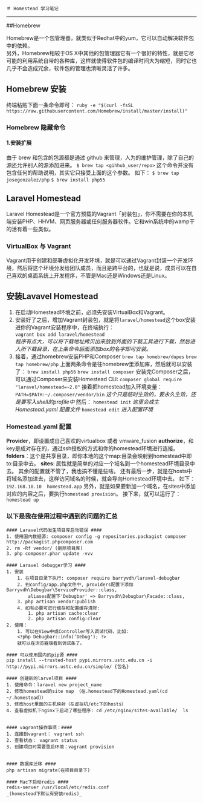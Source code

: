 	＃ Homestead 学习笔记
----

##Homebrew

Homebrew是一个包管理器，就类似于Redhat中的yum，它可以自动解决软件包中的依赖。  
另外，Homebrew相较于OS X中其他的包管理器它有一个很好的特性，就是它尽可能的利用系统自带的各种库，这样就使得软件包的编译时间大为缩短，同时它也几乎不会造成冗余，软件包的管理也清晰灵活了许多。

## Homebrew 安装

终端粘贴下面一条命令即可：
`ruby -e "$(curl -fsSL https://raw.githubusercontent.com/Homebrew/install/master/install)"`

### Homebrew 隐藏命令

#### 1.安装扩展

由于 brew 和包含的包源都是通过 github 来管理，人为的维护管理，除了自己的源还允许别人的源添加进来。
`$ brew tap <gihhub_user/repo>`
这个命令并没有包含任何的帮助说明，其实它只接受上面的这个参数。
如下：
`$ brew tap josegonzalez/php`
`$ brew install php55`
## Laravel Homestead
Laravel Homestead是一个官方预载的Vagrant「封装包」，你不需要在你的本机端安装PHP、HHVM、网页服务器或任何服务器软件。它和win系统中的wamp干的活有着一些类似。
### VirtualBox 与 Vagrant
Vagrant用于创建和部署虚拟化开发环境，就是可以通过Vagrant封装一个开发环境，然后将这个环境分发给团队成员，而且是跨平台的，也就是说，成员可以在自己喜欢的桌面系统上开发程序，不管是Mac还是Windows还是Linux。
## 安装Lavavel Homestead
 1. 在启动Homestead环境之前，必须先安装VirtualBox和Vagrant。
 2. 安装好了之后，增加Vagrant封装包，就是将`laravel/homestead`这个box安装进你的Vagrant安装程序中，在终端执行：  
 `vagrant box add laravel/homestead`  
*程序有点大，可以将下载地址拷贝出来放到外面的下载工具进行下载，然后进入所下载目录，在上条命令后面添加box的名字即可安装。*  
 3. 接着，通过homebrew安装PHP和Composer
 `brew tap homebrew/dupes`
 `brew tap homebrew/php`
 上面两条命令是往homebrew里添加库，然后就可以安装了：
 `brew install php56`
 `brew install composer`
 安装完Composer之后，可以通过Composer来安装Homestead CLI:
 `composer global require "laravel/homestead=~2.0"`
 接着把homestead加入环境变量：
 `PATH=$PATH:~/.composer/vendor/bin` *这个只是临时生效的，要永久生效，还是要写入shell的profile中*
 然后：
 `homestead init` *这里会成生Homestead.yaml 配置文件*
 `homestead edit` *进入配置环境*
### Homestead.yaml 配置
**Provider**，即设置成自己喜欢的virtualbox 或者 vmware_fusion
**authorize**，和key是成对存在的，通过ssh授权的方式和你的homestead环境进行连接。
**folders**：这个是共享目录，即你本地的这个map:目录会映射到homestead中即to:目录中去。
**sites**: 属性就是简单的对应一个域名到一个homestead环境目录中去。
其余的配置就不管了，我也搞不懂是些啥。
还有最后一步，就是在hosts中将域名添加进去，这样访问域名的时候，就会导向Homestead环境中去。
如下：
`192.168.10.10  homestead.app`
另外，就是如果要新加一个域名，在sites中添加对应的内容之后，要执行`homestead provision`。
接下来，就可以运行了：
 `homestead up`


 ### 以下是我在使用过程中遇到的问题的汇总 ###

 	#### Laravel代码发生项目库启动错误 ####
	1. 使用国内数据源: composer config -g repositories.packagist composer http://packagist.phpcomposer.com
	2. rm -Rf vendor/ (删除项目库)
	3. php composer.phar update -vvv

	#### Laravel debugger学习 ####
	1. 安装
		1. 在项目目录下执行: composer require barryvdh/laravel-debugbar
		2. 到config/app.php文件中, providers配置下添加Barryvdh\Debugbar\ServiceProvider::class,
			aliases配置下'Debugbar' => Barryvdh\Debugbar\Facade::class,
		3. php artisan vendor:publish
		4. 如有必要可进行缓存和配置缓存清除:
			1. php artisan cache:clear 
			2. php artisan config:clear
	2. 使用：
		1. 可以在View中或Controller写入调试代码，比如:
		<?php Debugbar::info(‘Debug'); ?>
		就可以在浏览器端看到调试条了。

	#### 可以使用国内的pip源 ####
	pip install --trusted-host pypi.mirrors.ustc.edu.cn -i http://pypi.mirrors.ustc.edu.cn/simple/ {包名}

	#### 创建新的larvel项目 ####
	1. 使用命令：laravel new project_name
	2. 修改homestead的site map （在.homestead下的Homestead.yaml(cd ~/.homestead)）
	3. 修改host里面的主机映射（在虚拟机/etc下的hosts）
	4. 查看虚拟机下nginx下启动了哪些程序: cd /etc/nginx/sites-available/  ls


	#### vagrant操作事项：####
	1. 连接到vagrant： vagrant ssh
	2. 查看状态： vagrant status
	3. 创建项目时需要重启环境：vagrant provision


	#### 数据库迁移 ####
	php artisan migrate(在项目目录下)

	#### Mac下启动redis ####
	redis-server /usr/local/etc/redis.conf
	_(homestead下默认有安装redis)_

